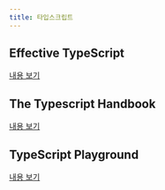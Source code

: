 ```yaml
---
title: 타입스크립트
---
```


## Effective TypeScript

[내용 보기](./effective-typescript/)

## The Typescript Handbook

[내용 보기](./handbook/)

## TypeScript Playground

[내용 보기](./typescript-playground)
